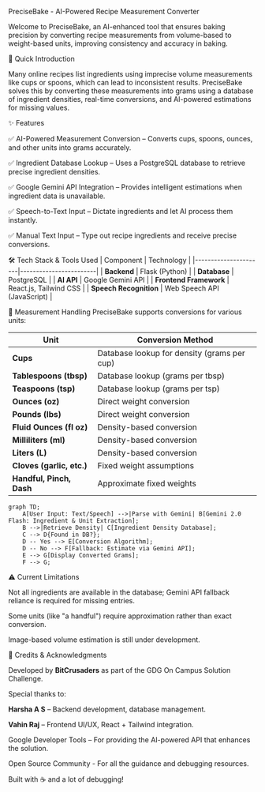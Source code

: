 

PreciseBake - AI-Powered Recipe Measurement Converter

Welcome to PreciseBake, an AI-enhanced tool that ensures baking precision by converting recipe measurements from volume-based to weight-based units, improving consistency and accuracy in baking.

🌟 Quick Introduction

Many online recipes list ingredients using imprecise volume measurements like cups or spoons, which can lead to inconsistent results. PreciseBake solves this by converting these measurements into grams using a database of ingredient densities, real-time conversions, and AI-powered estimations for missing values.

✨ Features

✅ AI-Powered Measurement Conversion – Converts cups, spoons, ounces, and other units into grams accurately.

✅ Ingredient Database Lookup – Uses a PostgreSQL database to retrieve precise ingredient densities.

✅ Google Gemini API Integration – Provides intelligent estimations when ingredient data is unavailable.

✅ Speech-to-Text Input – Dictate ingredients and let AI process them instantly.

✅ Manual Text Input – Type out recipe ingredients and receive precise conversions.

🛠️ Tech Stack & Tools Used
| Component            | Technology              |
|----------------------|------------------------|
| **Backend**         | Flask (Python)          |
| **Database**        | PostgreSQL              |
| **AI API**         | Google Gemini API       |
| **Frontend Framework** | React.js, Tailwind CSS |
| **Speech Recognition** | Web Speech API (JavaScript) |

🔢 Measurement Handling
PreciseBake supports conversions for various units:

| Unit                  | Conversion Method                     |
|-----------------------|--------------------------------------|
| **Cups**             | Database lookup for density (grams per cup) |
| **Tablespoons (tbsp)** | Database lookup (grams per tbsp)    |
| **Teaspoons (tsp)**   | Database lookup (grams per tsp)     |
| **Ounces (oz)**      | Direct weight conversion            |
| **Pounds (lbs)**     | Direct weight conversion            |
| **Fluid Ounces (fl oz)** | Density-based conversion         |
| **Milliliters (ml)** | Density-based conversion            |
| **Liters (L)**       | Density-based conversion            |
| **Cloves (garlic, etc.)** | Fixed weight assumptions       |
| **Handful, Pinch, Dash** | Approximate fixed weights       |

```mermaid
graph TD;
    A[User Input: Text/Speech] -->|Parse with Gemini| B[Gemini 2.0 Flash: Ingredient & Unit Extraction];
    B -->|Retrieve Density| C[Ingredient Density Database];
    C --> D{Found in DB?};
    D -- Yes --> E[Conversion Algorithm];
    D -- No --> F[Fallback: Estimate via Gemini API];
    E --> G[Display Converted Grams];
    F --> G;
```


⚠️ Current Limitations

Not all ingredients are available in the database; Gemini API fallback reliance is required for missing entries.

Some units (like "a handful") require approximation rather than exact conversion.

Image-based volume estimation is still under development.

🙌 Credits & Acknowledgments

Developed by **BitCrusaders** as part of the GDG On Campus Solution Challenge.

Special thanks to:

**Harsha A S** – Backend development, database management.

**Vahin Raj** – Frontend UI/UX, React + Tailwind integration.

Google Developer Tools – For providing the AI-powered API that enhances the solution.

Open Source Community - For all the guidance and debugging resources.

Built with ☕ and a lot of debugging!




